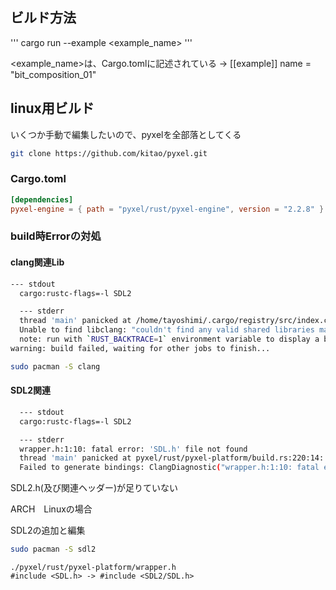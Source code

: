 ## ビルド方法

'''
cargo run --example <example_name>
'''

<example_name>は、Cargo.tomlに記述されている -> [[example]] name = "bit_composition_01"



## linux用ビルド

いくつか手動で編集したいので、pyxelを全部落としてくる

```sh
git clone https://github.com/kitao/pyxel.git
```

### Cargo.toml

```toml
[dependencies]
pyxel-engine = { path = "pyxel/rust/pyxel-engine", version = "2.2.8" }
```

### build時Errorの対処

#### clang関連Lib

```sh
--- stdout
  cargo:rustc-flags=-l SDL2

  --- stderr
  thread 'main' panicked at /home/tayoshimi/.cargo/registry/src/index.crates.io-6f17d22bba15001f/bindgen-0.71.1/lib.rs:604:27:
  Unable to find libclang: "couldn't find any valid shared libraries matching: ['libclang.so', 'libclang-*.so', 'libclang.so.*', 'libclang-*.so.*'], set the `LIBCLANG_PATH` environment variable to a path where one of these files can be found (invalid: [])"
  note: run with `RUST_BACKTRACE=1` environment variable to display a backtrace
warning: build failed, waiting for other jobs to finish...
```

```sh
sudo pacman -S clang
```

#### SDL2関連

```sh
  --- stdout
  cargo:rustc-flags=-l SDL2

  --- stderr
  wrapper.h:1:10: fatal error: 'SDL.h' file not found
  thread 'main' panicked at pyxel/rust/pyxel-platform/build.rs:220:14:
  Failed to generate bindings: ClangDiagnostic("wrapper.h:1:10: fatal error: 'SDL.h' file not found\n")
```

SDL2.h(及び関連ヘッダー)が足りていない

ARCH　Linuxの場合

SDL2の追加と編集

```sh
sudo pacman -S sdl2
```

```
./pyxel/rust/pyxel-platform/wrapper.h
#include <SDL.h> -> #include <SDL2/SDL.h>
```